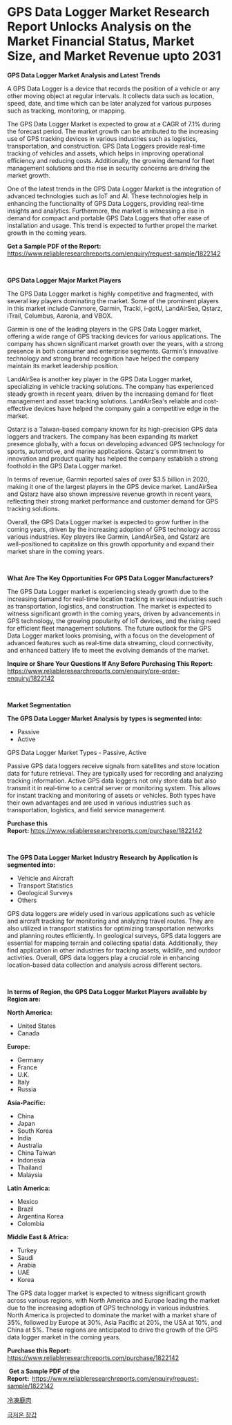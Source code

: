 <p><h1>GPS Data Logger Market Research Report Unlocks Analysis on the Market Financial Status, Market Size, and Market Revenue upto 2031</h1></p><p><strong>GPS Data Logger Market Analysis and Latest Trends</strong></p>
<p><p>A GPS Data Logger is a device that records the position of a vehicle or any other moving object at regular intervals. It collects data such as location, speed, date, and time which can be later analyzed for various purposes such as tracking, monitoring, or mapping.</p><p>The GPS Data Logger Market is expected to grow at a CAGR of 7.1% during the forecast period. The market growth can be attributed to the increasing use of GPS tracking devices in various industries such as logistics, transportation, and construction. GPS Data Loggers provide real-time tracking of vehicles and assets, which helps in improving operational efficiency and reducing costs. Additionally, the growing demand for fleet management solutions and the rise in security concerns are driving the market growth.</p><p>One of the latest trends in the GPS Data Logger Market is the integration of advanced technologies such as IoT and AI. These technologies help in enhancing the functionality of GPS Data Loggers, providing real-time insights and analytics. Furthermore, the market is witnessing a rise in demand for compact and portable GPS Data Loggers that offer ease of installation and usage. This trend is expected to further propel the market growth in the coming years.</p></p>
<p><strong>Get a Sample PDF of the Report:&nbsp;</strong> <a href="https://www.reliableresearchreports.com/enquiry/request-sample/1822142">https://www.reliableresearchreports.com/enquiry/request-sample/1822142</a></p>
<p>&nbsp;</p>
<p><strong>GPS Data Logger Major Market Players</strong></p>
<p><p>The GPS Data Logger market is highly competitive and fragmented, with several key players dominating the market. Some of the prominent players in this market include Canmore, Garmin, Tracki, i-gotU, LandAirSea, Qstarz, iTrail, Columbus, Aaronia, and VBOX.</p><p>Garmin is one of the leading players in the GPS Data Logger market, offering a wide range of GPS tracking devices for various applications. The company has shown significant market growth over the years, with a strong presence in both consumer and enterprise segments. Garmin's innovative technology and strong brand recognition have helped the company maintain its market leadership position.</p><p>LandAirSea is another key player in the GPS Data Logger market, specializing in vehicle tracking solutions. The company has experienced steady growth in recent years, driven by the increasing demand for fleet management and asset tracking solutions. LandAirSea's reliable and cost-effective devices have helped the company gain a competitive edge in the market.</p><p>Qstarz is a Taiwan-based company known for its high-precision GPS data loggers and trackers. The company has been expanding its market presence globally, with a focus on developing advanced GPS technology for sports, automotive, and marine applications. Qstarz's commitment to innovation and product quality has helped the company establish a strong foothold in the GPS Data Logger market.</p><p>In terms of revenue, Garmin reported sales of over $3.5 billion in 2020, making it one of the largest players in the GPS device market. LandAirSea and Qstarz have also shown impressive revenue growth in recent years, reflecting their strong market performance and customer demand for GPS tracking solutions.</p><p>Overall, the GPS Data Logger market is expected to grow further in the coming years, driven by the increasing adoption of GPS technology across various industries. Key players like Garmin, LandAirSea, and Qstarz are well-positioned to capitalize on this growth opportunity and expand their market share in the coming years.</p></p>
<p>&nbsp;</p>
<p><strong>What Are The Key Opportunities For GPS Data Logger Manufacturers?</strong></p>
<p><p>The GPS Data Logger market is experiencing steady growth due to the increasing demand for real-time location tracking in various industries such as transportation, logistics, and construction. The market is expected to witness significant growth in the coming years, driven by advancements in GPS technology, the growing popularity of IoT devices, and the rising need for efficient fleet management solutions. The future outlook for the GPS Data Logger market looks promising, with a focus on the development of advanced features such as real-time data streaming, cloud connectivity, and enhanced battery life to meet the evolving demands of the market.</p></p>
<p><strong>Inquire or Share Your Questions If Any Before Purchasing This Report:</strong> <a href="https://www.reliableresearchreports.com/enquiry/pre-order-enquiry/1822142">https://www.reliableresearchreports.com/enquiry/pre-order-enquiry/1822142</a></p>
<p>&nbsp;</p>
<p><strong>Market Segmentation</strong></p>
<p><strong>The GPS Data Logger Market Analysis by types is segmented into:</strong></p>
<p><ul><li>Passive</li><li>Active</li></ul></p>
<p><p>GPS Data Logger Market Types - Passive, Active</p><p>Passive GPS data loggers receive signals from satellites and store location data for future retrieval. They are typically used for recording and analyzing tracking information. Active GPS data loggers not only store data but also transmit it in real-time to a central server or monitoring system. This allows for instant tracking and monitoring of assets or vehicles. Both types have their own advantages and are used in various industries such as transportation, logistics, and field service management.</p></p>
<p><strong>Purchase this Report:&nbsp;</strong><a href="https://www.reliableresearchreports.com/purchase/1822142">https://www.reliableresearchreports.com/purchase/1822142</a></p>
<p>&nbsp;</p>
<p><strong>The GPS Data Logger Market Industry Research by Application is segmented into:</strong></p>
<p><ul><li>Vehicle and Aircraft</li><li>Transport Statistics</li><li>Geological Surveys</li><li>Others</li></ul></p>
<p><p>GPS data loggers are widely used in various applications such as vehicle and aircraft tracking for monitoring and analyzing travel routes. They are also utilized in transport statistics for optimizing transportation networks and planning routes efficiently. In geological surveys, GPS data loggers are essential for mapping terrain and collecting spatial data. Additionally, they find application in other industries for tracking assets, wildlife, and outdoor activities. Overall, GPS data loggers play a crucial role in enhancing location-based data collection and analysis across different sectors.</p></p>
<p>&nbsp;</p>
<p><strong>In terms of Region, the GPS Data Logger Market Players available by Region are:</strong></p>
<p>
    <p> <strong> North America: </strong>
        <ul>
            <li>United States</li>
            <li>Canada</li>
        </ul>
        </p> 
    <p> <strong> Europe: </strong>
        <ul>
            <li>Germany</li>
            <li>France</li>
            <li>U.K.</li>
            <li>Italy</li>
            <li>Russia</li>
        </ul>
        </p> 
    <p> <strong> Asia-Pacific: </strong>
        <ul>
            <li>China</li>
            <li>Japan</li>
            <li>South Korea</li>
            <li>India</li>
            <li>Australia</li>
            <li>China Taiwan</li>
            <li>Indonesia</li>
            <li>Thailand</li>
            <li>Malaysia</li>
        </ul>
        </p> 
    <p> <strong> Latin America: </strong>
        <ul>
            <li>Mexico</li>
            <li>Brazil</li>
            <li>Argentina Korea</li>
            <li>Colombia</li>
        </ul>
        </p> 
    <p> <strong> Middle East & Africa: </strong>
        <ul>
            <li>Turkey</li>
            <li>Saudi</li>
            <li>Arabia</li>
            <li>UAE</li>
            <li>Korea</li>
        </ul>
    </p>
    </p>
<p><p>The GPS data logger market is expected to witness significant growth across various regions, with North America and Europe leading the market due to the increasing adoption of GPS technology in various industries. North America is projected to dominate the market with a market share of 35%, followed by Europe at 30%, Asia Pacific at 20%, the USA at 10%, and China at 5%. These regions are anticipated to drive the growth of the GPS data logger market in the coming years.</p></p>
<p><strong>Purchase this Report: </strong><a href="https://www.reliableresearchreports.com/purchase/1822142">https://www.reliableresearchreports.com/purchase/1822142</a></p>
<p>&nbsp;<strong>Get a Sample PDF of the Report:&nbsp;&nbsp;</strong><a href="https://www.reliableresearchreports.com/enquiry/request-sample/1822142">https://www.reliableresearchreports.com/enquiry/request-sample/1822142</a></p>
<p><strong></strong></p>
<p><p><a href="https://github.com/ksxzwxabcuynh011/Market-Research-Report-List-1/blob/main/90536139800.md">冷凍鹿肉</a></p><p><a href="https://github.com/xvz497517413/Market-Research-Report-List-1/blob/main/32879149147.md">극저온 장갑</a></p></p>